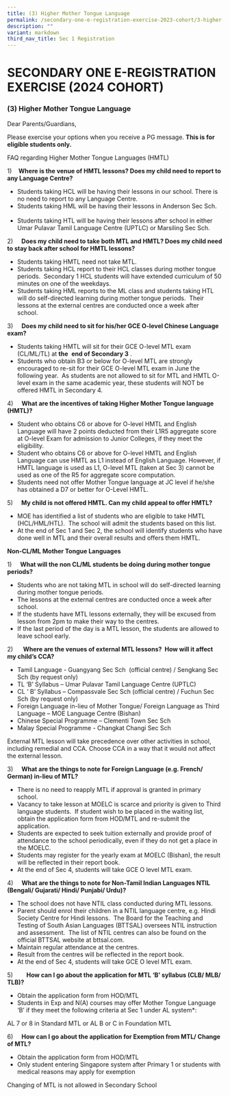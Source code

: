 ```yaml
---
title: (3) Higher Mother Tongue Language
permalink: /secondary-one-e-registration-exercise-2023-cohort/3-higher-mother-tongue-language/
description: ""
variant: markdown
third_nav_title: Sec 1 Registration
---
```

# **SECONDARY ONE E-REGISTRATION EXERCISE (2024 COHORT)**

### (3) Higher Mother Tongue Language


Dear Parents/Guardians,  
  
Please exercise your options when you receive a PG message. **This is for eligible students only.**  

FAQ regarding Higher Mother Tongue Languages (HMTL) 

1)    **Where is the venue of HMTL lessons? Does my child need to report to any Language Centre?**

*   Students taking HCL will be having their lessons in our school. There is no need to report to any Language Centre.
*   Students taking HML will be having their lessons in Anderson Sec Sch.    
*   Students taking HTL will be having their lessons after school in either Umar Pulavar Tamil Language Centre (UPTLC) or Marsiling Sec Sch.   

2)     **Does my child need to take both MTL and HMTL? Does my child need to stay back after school for HMTL lessons?**

*   Students taking HMTL need not take MTL.
*   Students taking HCL report to their HCL classes during mother tongue periods.  Secondary 1 HCL students will have extended curriculum of 50 minutes on one of the weekdays.
*   Students taking HML reports to the ML class and students taking HTL will do self-directed learning during mother tongue periods.  Their lessons at the external centres are conducted once a week after school.  

3)     **Does my child need to sit for his/her GCE O-level Chinese Language exam?**

*   Students taking HMTL will sit for their GCE O-level MTL exam (CL/ML/TL) at **the**  **end of Secondary 3** .
*   Students who obtain B3 or below for O-level MTL are strongly encouraged to re-sit for their GCE O-level MTL exam in June the following year.  As students are not allowed to sit for MTL and HMTL O-level exam in the same academic year, these students will NOT be offered HMTL in Secondary 4.

4)     **What are the incentives of taking Higher Mother Tongue language (HMTL)?**

*   Student who obtains C6 or above for O-level HMTL and English Language will have 2 points deducted from their L1R5 aggregate score at O-level Exam for admission to Junior Colleges, if they meet the eligibility.
*   Student who obtains C6 or above for O-level HMTL and English Language can use HMTL as L1 instead of English Language. However, if HMTL language is used as L1, O-level MTL (taken at Sec 3) cannot be used as one of the R5 for aggregate score computation. 
*   Students need not offer Mother Tongue language at JC level if he/she has obtained a D7 or better for O-Level HMTL.

5)     **My child is not offered HMTL. Can my child appeal to offer HMTL?**

*   MOE has identified a list of students who are eligible to take HMTL (HCL/HML/HTL).  The school will admit the students based on this list. 
*   At the end of Sec 1 and Sec 2, the school will identify students who have done well in MTL and their overall results and offers them HMTL.     

**Non-CL/ML Mother Tongue Languages** 

1)     **What will the non CL/ML students be doing during mother tongue periods?**  

*   Students who are not taking MTL in school will do self-directed learning during mother tongue periods. 
*   The lessons at the external centres are conducted once a week after school.
*   If the students have MTL lessons externally, they will be excused from lesson from 2pm to make their way to the centres.   
*   If the last period of the day is a MTL lesson, the students are allowed to leave school early.

2)      **Where are the venues of external MTL lessons?  How will it affect my child’s CCA?**

*   Tamil Language - Guangyang Sec Sch  (official centre) / Sengkang Sec Sch (by request only)
*   TL ‘B’ Syllabus – Umar Pulavar Tamil Language Centre (UPTLC)
*   CL ‘ B’ Syllabus – Compassvale Sec Sch (official centre) / Fuchun Sec Sch (by request only)
*   Foreign Language in-lieu of Mother Tongue/ Foreign Language as Third Language – MOE Language Centre (Bishan)
*   Chinese Special Programme – Clementi Town Sec Sch
*   Malay Special Programme - Changkat Changi Sec Sch

External MTL lesson will take precedence over other activities in school, including remedial and CCA. Choose CCA in a way that it would not affect the external lesson.

3)     **What are the things to note for Foreign Language (e.g. French/ German) in-lieu of MTL?**

*   There is no need to reapply MTL if approval is granted in primary school. 
*   Vacancy to take lesson at MOELC is scarce and priority is given to Third language students.  If student wish to be placed in the waiting list, obtain the application form from HOD/MTL and re-submit the application.
*   Students are expected to seek tuition externally and provide proof of attendance to the school periodically, even if they do not get a place in the MOELC.
*   Students may register for the yearly exam at MOELC (Bishan), the result will be reflected in their report book.
*   At the end of Sec 4, students will take GCE O level MTL exam.

4)     **What are the things to note for Non-Tamil Indian Languages NTIL (Bengali/ Gujarati/ Hindi/ Punjabi/ Urdu)?**   

*   The school does not have NTIL class conducted during MTL lessons.   
*   Parent should enrol their children in a NTIL language centre, e.g. Hindi Society Centre for Hindi lessons.  The Board for the Teaching and Testing of South Asian Languages (BTTSAL) oversees NTIL instruction and assessment.  The list of NTIL centres can also be found on the official BTTSAL website at bttsal.com.
*   Maintain regular attendance at the centres.
*   Result from the centres will be reflected in the report book.
*   At the end of Sec 4, students will take GCE O level MTL exam.

5)        **How can I go about the application for MTL ‘B’ syllabus (CLB/ MLB/ TLB)?**

*   Obtain the application form from HOD/MTL
*   Students in Exp and N(A) courses may offer Mother Tongue Language ‘B’ if they meet the following criteria at Sec 1 under AL system\*:

AL 7 or 8 in Standard MTL or AL B or C in Foundation MTL

6)     **How can I go about the application for Exemption from MTL/ Change of MTL?**

*   Obtain the application form from HOD/MTL
*   Only student entering Singapore system after Primary 1 or students with medical reasons may apply for exemption

Changing of MTL is not allowed in Secondary School